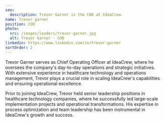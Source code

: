 ```yaml
---
seo:
  description: Trevor Garner is the COO at IdeaCrew.
name: Trevor garner
position: COO
photo:
  src: /images/leaders/trevor-garner.jpg
  alt: Trevor Garner - COO
linkedin: https://www.linkedin.com/in/trevor-garner
sortOrder: 2
---
```


Trevor Garner serves as Chief Operating Officer at IdeaCrew, where he oversees the company's day-to-day operations and strategic initiatives. With extensive experience in healthcare technology and operations management, Trevor plays a crucial role in scaling IdeaCrew's capabilities and ensuring operational excellence.

Prior to joining IdeaCrew, Trevor held senior leadership positions in healthcare technology companies, where he successfully led large-scale implementation projects and operational transformations. His expertise in process optimization and team leadership has been instrumental in IdeaCrew's growth and success.
